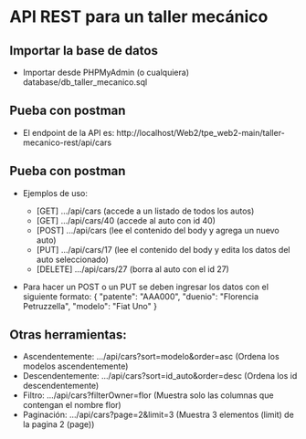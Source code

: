 # API REST para un taller mecánico

## Importar la base de datos
- Importar desde PHPMyAdmin (o cualquiera) database/db_taller_mecanico.sql

## Pueba con postman
- El endpoint de la API es: http://localhost/Web2/tpe_web2-main/taller-mecanico-rest/api/cars

## Pueba con postman
- Ejemplos de uso:
    - [GET] .../api/cars (accede a un listado de todos los autos) 
    - [GET] .../api/cars/40 (accede al auto con id 40) 
    - [POST] .../api/cars (lee el contenido del body y agrega un nuevo auto) 
    - [PUT] .../api/cars/17 (lee el contenido del body y edita los datos del auto seleccionado) 
    - [DELETE] .../api/cars/27 (borra al auto con el id 27)

- Para hacer un POST o un PUT se deben ingresar los datos con el siguiente formato: { "patente": "AAA000", "duenio": "Florencia Petruzzella", "modelo": "Fiat Uno" }

## Otras herramientas:

- Ascendentemente: .../api/cars?sort=modelo&order=asc (Ordena los modelos ascendentemente)
- Descendentemente: .../api/cars?sort=id_auto&order=desc (Ordena los id descendentemente)
- Filtro: .../api/cars?filterOwner=flor (Muestra solo las columnas que contengan el nombre flor)
- Paginación: .../api/cars?page=2&limit=3 (Muestra 3 elementos (limit) de la pagina 2 (page))
